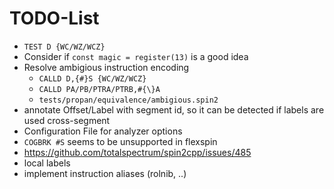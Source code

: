 # TODO-List

- `TEST D {WC/WZ/WCZ}`
- Consider if `const magic = register(13)` is a good idea
- Resolve ambigious instruction encoding
  - `CALLD D,{#}S {WC/WZ/WCZ}`
  - `CALLD PA/PB/PTRA/PTRB,#{\}A`
  - `tests/propan/equivalence/ambigious.spin2`
- annotate Offset/Label with segment id, so it can be detected if labels are used cross-segment
- Configuration File for analyzer options
- `COGBRK #S` seems to be unsupported in flexspin
- <https://github.com/totalspectrum/spin2cpp/issues/485>
- local labels
- implement instruction aliases (rolnib, ..)
